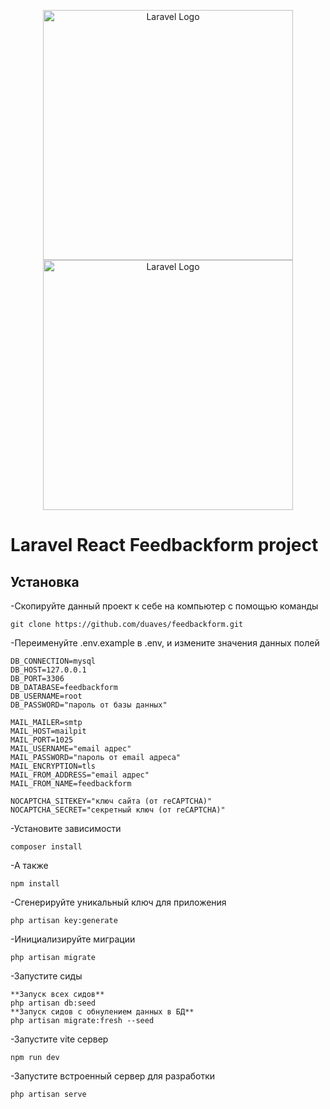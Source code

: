 <p align="center"><a href="https://laravel.com" target="_blank"><img src="https://raw.githubusercontent.com/laravel/art/master/logo-lockup/5%20SVG/2%20CMYK/1%20Full%20Color/laravel-logolockup-cmyk-red.svg" width="400" alt="Laravel Logo"><img src="https://www.pinclipart.com/picdir/big/91-918525_react-logos-download-green-tree-logo-tree-logo.png" width="400" alt="Laravel Logo"></a></p>


# Laravel React Feedbackform project


## Установка

-Скопируйте данный проект к себе на компьютер с помощью команды
```
git clone https://github.com/duaves/feedbackform.git
```
-Переименуйте .env.example в .env, и измените значения данных полей
```
DB_CONNECTION=mysql
DB_HOST=127.0.0.1
DB_PORT=3306
DB_DATABASE=feedbackform
DB_USERNAME=root
DB_PASSWORD="пароль от базы данных"

MAIL_MAILER=smtp
MAIL_HOST=mailpit
MAIL_PORT=1025
MAIL_USERNAME="email адрес"
MAIL_PASSWORD="пароль от email адреса"
MAIL_ENCRYPTION=tls
MAIL_FROM_ADDRESS="email адрес"
MAIL_FROM_NAME=feedbackform

NOCAPTCHA_SITEKEY="ключ сайта (от reCAPTCHA)"
NOCAPTCHA_SECRET="секретный ключ (от reCAPTCHA)"
```
-Установите зависимости
```
composer install
```
-А также
```
npm install
```
-Сгенерируйте уникальный ключ для приложения
```
php artisan key:generate
```
-Инициализируйте миграции
```
php artisan migrate
```

-Запустите сиды
```
**Запуск всех сидов**
php artisan db:seed
**Запуск сидов с обнулением данных в БД**
php artisan migrate:fresh --seed
```

-Запустите vite сервер
```
npm run dev
```

-Запустите встроенный сервер для разработки
```
php artisan serve
```
